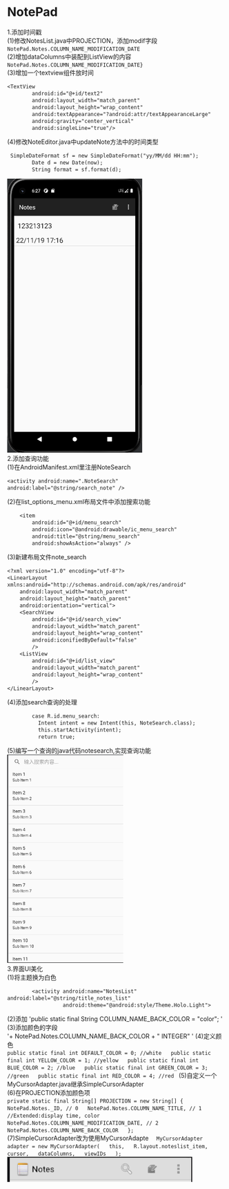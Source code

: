 # NotePad  

1.添加时间戳  
(1)修改NotesList.java中PROJECTION，添加modif字段  
`NotePad.Notes.COLUMN_NAME_MODIFICATION_DATE `   
(2)增加dataColumns中装配到ListView的内容  
`NotePad.Notes.COLUMN_NAME_MODIFICATION_DATE}  `  
(3)增加一个textview组件放时间  
```
<TextView  
        android:id="@+id/text2"  
        android:layout_width="match_parent"  
        android:layout_height="wrap_content"  
        android:textAppearance="?android:attr/textAppearanceLarge"  
        android:gravity="center_vertical"  
        android:singleLine="true"/>  
```
(4)修改NoteEditor.java中updateNote方法中的时间类型  
```
 SimpleDateFormat sf = new SimpleDateFormat("yy/MM/dd HH:mm");  
        Date d = new Date(now);  
        String format = sf.format(d);  
```
![时间戳实现](https://github.com/hongwq123/notepad-master/blob/main/jietu1/3.png)  
2.添加查询功能  
(1)在AndroidManifest.xml里注册NoteSearch  
```
<activity android:name=".NoteSearch" android:label="@string/search_note" />  
```
(2)在list_options_menu.xml布局文件中添加搜索功能  
```
    <item  
        android:id="@+id/menu_search"  
        android:icon="@android:drawable/ic_menu_search"  
        android:title="@string/menu_search"  
        android:showAsAction="always" />  
```
(3)新建布局文件note_search
```
<?xml version="1.0" encoding="utf-8"?>  
<LinearLayout xmlns:android="http://schemas.android.com/apk/res/android"  
    android:layout_width="match_parent"  
    android:layout_height="match_parent"  
    android:orientation="vertical">  
    <SearchView
        android:id="@+id/search_view"  
        android:layout_width="match_parent"  
        android:layout_height="wrap_content"  
        android:iconifiedByDefault="false"  
        />  
    <ListView  
        android:id="@+id/list_view"  
        android:layout_width="match_parent"  
        android:layout_height="wrap_content"  
        />  
</LinearLayout>  
```
(4)添加search查询的处理  
```
        case R.id.menu_search:  
          Intent intent = new Intent(this, NoteSearch.class);  
          this.startActivity(intent);  
          return true;  
```
(5)编写一个查询的java代码notesearch,实现查询功能  
![查询功能实现](https://github.com/hongwq123/notepad-master/blob/main/jietu1/2.png)  
3.界面UI美化  
(1)将主题换为白色  
```
        <activity android:name="NotesList" android:label="@string/title_notes_list"  
                  android:theme="@android:style/Theme.Holo.Light">  
```
(2)添加
        'public static final String COLUMN_NAME_BACK_COLOR = "color";  '
(3)添加颜色的字段  
        '+ NotePad.Notes.COLUMN_NAME_BACK_COLOR + " INTEGER"   '
(4)定义颜色  
        ```
        public static final int DEFAULT_COLOR = 0; //white  
        public static final int YELLOW_COLOR = 1; //yellow  
        public static final int BLUE_COLOR = 2; //blue  
        public static final int GREEN_COLOR = 3; //green  
        public static final int RED_COLOR = 4; //red 
        ```
(5)自定义一个MyCursorAdapter.java继承SimpleCursorAdapter  
(6)在PROJECTION添加颜色项  
        ```
    private static final String[] PROJECTION = new String[] {  
            NotePad.Notes._ID, // 0  
            NotePad.Notes.COLUMN_NAME_TITLE, // 1  
            //Extended:display time, color  
            NotePad.Notes.COLUMN_NAME_MODIFICATION_DATE, // 2  
            NotePad.Notes.COLUMN_NAME_BACK_COLOR  
    };  
        ```  
(7)SimpleCursorAdapter改为使用MyCursorAdapte
        ```  
        MyCursorAdapter adapter = new MyCursorAdapter(  
                this,  
                R.layout.noteslist_item,  
                cursor,  
                dataColumns,  
                viewIDs  
        );  
        ```  
![时间戳实现](https://github.com/hongwq123/notepad-master/blob/main/jietu1/1.png)  
